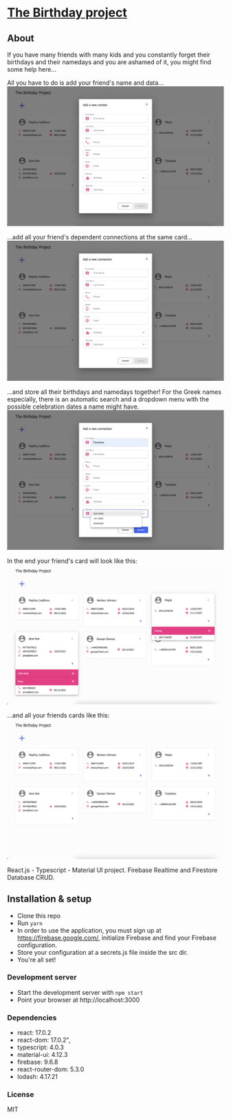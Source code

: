 # [The Birthday project](https://github.com/Va5s0/the-birthday-project.git)

## About

If you have many friends with many kids and you constantly forget their birthdays and their namedays and you are ashamed of it, you might find some help here...

All you have to do is add your friend's name and data...
![alt text](screenshots/AddFriendCard.png "Add a new friend card")

...add all your friend's dependent connections at the same card...
![alt text](screenshots/AddFriendConnectionsCard.png "Add a new friend's connection card")

...and store all their birthdays and namedays together! For the Greek names especially, there is an automatic search and a dropdown menu with the possible celebration dates a name might have.
![alt text](screenshots/AutomaticFriendNamedaySearch.png "Automatic friend nameday search")

In the end your friend's card will look like this:
![alt text](screenshots/FriendConnectionsCard.png "Friend & connections card")

...and all your friends cards like this:
![alt text](screenshots/GeneralLayout.png "General Layout")

React.js - Typescript - Material UI project. Firebase Realtime and Firestore Database CRUD.

## Installation & setup

- Clone this repo
- Run `yarn`
- In order to use the application, you must sign up at https://firebase.google.com/, initialize Firebase and find your Firebase configuration.
- Store your configuration at a secrets.js file inside the src dir.
- You're all set!

### Development server

- Start the development server with `npm start`
- Point your browser at http://localhost:3000

### Dependencies

- react: 17.0.2
- react-dom: 17.0.2",
- typescript: 4.0.3
- material-ui: 4.12.3
- firebase: 9.6.8
- react-router-dom: 5.3.0
- lodash: 4.17.21

### License

MIT
